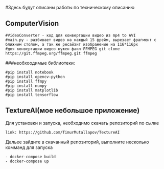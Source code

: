 #Здесь будут описаны работы по техническому описанию


## ComputerVision
```
#VideoConverter - код для конвертации видео из mp4 to AVI
#main.py - разбивает видео на каждый 15 фрейм, вырезает фрагмент с ближним столом, а так же ресайзит изображение на 116*116px
#для конвертации видео нужен фаил FFMPEG git clone https://git.ffmpeg.org/ffmpeg.git ffmpeg
```
###необхоодимые библиотеки:
```
#pip install notebook
#pip install opencv-python
#pip install ffmpy
#pip install numpy
#pip install matplotlib
#pip install tensorflow
```

## TextureAI(мое небольшое приложение)
Для установки и запуска, необходимо скачать репозиторий по сылке
```
link: https://github.com/TimurMutallapov/TextureAI
```
Дальее зайдите в скачанный репозиторий, выполните несколько комманд для запуска

```
- docker-compose build
- docker-compose up
```

